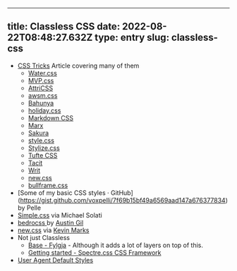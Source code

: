 
---
title: Classless CSS 
date: 2022-08-22T08:48:27.632Z
type: entry
slug: classless-css
---
* [CSS Tricks](https://css-tricks.com/no-class-css-frameworks/) Article covering many of them
  * [Water.css](https://kognise.github.io/water.css/)
  * [MVP.css](https://andybrewer.github.io/mvp/)
  * [AttriCSS](https://raj457036.github.io/attriCSS/)
  * [awsm.css](https://igoradamenko.github.io/awsm.css/elements.html)
  * [Bahunya](https://kimeiga.github.io/bahunya/)
  * [holiday.css](https://evgenyorekhov.github.io/holiday.css/src/index.html)
  * [Markdown CSS](http://markdowncss.github.io/)
  * [Marx](https://codepen.io/mblode/pen/JdYbJj)
  * [Sakura](https://oxal.org/projects/sakura/demo/)
  * [style.css](https://css-pkg.github.io/style.css/)
  * [Stylize.css](https://vasanthv.com/stylize.css/demo.html)
  * [Tufte CSS](https://github.com/edwardtufte/tufte-css)
  * [Tacit](https://yegor256.github.io/tacit/)
  * [Writ](https://writ.cmcenroe.me/)
  * [new.css](https://newcss.net/)
  * [bullframe.css](https://github.com/marcop135/bullframe.css)
* [Some of my basic CSS styles · GitHub] (https://gist.github.com/voxpelli/7f69b15bf49a6569aad147a676377834) by Pelle
* [Simple.css](https://simplecss.org/) via Michael Solati
* [bedrocss ](https://bedrocss.austingil.com/) by [Austin Gil](https://twitter.com/heyAustinGil)
* [new.css](https://newcss.net/) via [Kevin Marks](https://twitter.com/kevinmarks/status/1561639410202034176)
* Not just Classless
  * [Base - Fylgja](https://fylgja.dev/components/base/) - Although it adds a lot of layers on top of this.
  * [Getting started - Spectre.css CSS Framework](https://picturepan2.github.io/spectre/getting-started.html#close)
* [User Agent Default Styles](https://meiert.com/en/blog/user-agent-style-sheets/)

